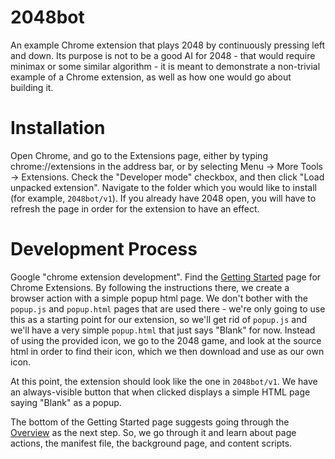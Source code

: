 2048bot
=======

An example Chrome extension that plays 2048 by continuously pressing left and down.  Its purpose is not to be a good AI for 2048 - that would require minimax or some similar algorithm - it is meant to demonstrate a non-trivial example of a Chrome extension, as well as how one would go about building it.

Installation
============

Open Chrome, and go to the Extensions page, either by typing chrome://extensions in the address bar, or by selecting Menu -> More Tools -> Extensions.  Check the "Developer mode" checkbox, and then click "Load unpacked extension".  Navigate to the folder which you would like to install (for example, `2048bot/v1`).  If you already have 2048 open, you will have to refresh the page in order for the extension to have an effect.

Development Process
===================

Google "chrome extension development".  Find the [Getting Started](https://developer.chrome.com/extensions/getstarted) page for Chrome Extensions.  By following the instructions there, we create a browser action with a simple popup html page.  We don't bother with the `popup.js` and `popup.html` pages that are used there - we're only going to use this as a starting point for our extension, so we'll get rid of `popup.js` and we'll have a very simple `popup.html` that just says "Blank" for now.  Instead of using the provided icon, we go to the 2048 game, and look at the source html in order to find their icon, which we then download and use as our own icon.

At this point, the extension should look like the one in `2048bot/v1`.  We have an always-visible button that when clicked displays a simple HTML page saying "Blank" as a popup.

The bottom of the Getting Started page suggests going through the [Overview](https://developer.chrome.com/extensions/overview) as the next step.  So, we go through it and learn about page actions, the manifest file, the background page, and content scripts.
